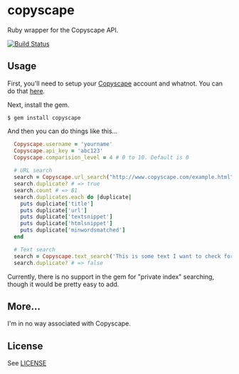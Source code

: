 copyscape
=========

Ruby wrapper for the Copyscape API.

[![Build Status](https://travis-ci.org/bvandenbos/copyscape-rb.svg)](https://travis-ci.org/bvandenbos/copyscape-rb)


Usage
-----

First, you'll need to setup your [Copyscape](http://www.copyscape.com/) account and whatnot.  You can do
that [here](http://www.copyscape.com/signup.php?pro=1&o=f).

Next, install the gem.

    $ gem install copyscape

And then you can do things like this...

```ruby
  Copyscape.username = 'yourname'
  Copyscape.api_key = 'abc123'
  Copyscape.comparision_level = 4 # 0 to 10. Default is 0 
  
  # URL search
  search = Copyscape.url_search("http://www.copyscape.com/example.html")
  search.duplicate? # => true
  search.count # => 81
  search.duplicates.each do |duplicate|
    puts duplciate['title']
    puts duplicate['url']
    puts duplicate['textsnippet']
    puts duplicate['htmlsnippet']
    puts duplicate['minwordsmatched']
  end

  # Text search
  search = Copyscape.text_search('This is some text I want to check for plagurism')
  search.duplicate? # => false
```

Currently, there is no support in the gem for "private index" searching, though
it would be pretty easy to add.


More...
-------

I'm in no way associated with Copyscape.


License
-------

See [LICENSE](LICENSE)
